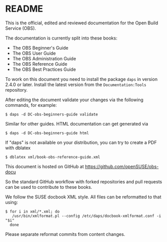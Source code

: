 # README

This is the official, edited and reviewed documentation for
the Open Build Service (OBS).

The documentation is currently split into these books:

* The OBS Beginner's Guide
* The OBS User Guide
* The OBS Administration Guide
* The OBS Reference Guide
* The OBS Best Practices Guide

To work on this document you need to install the package `daps` in
version 2.4.0 or later. Install the latest version from the
`Documentation:Tools` repository.

After editing the document validate your changes via the following
commands, for example:

    $ daps -d DC-obs-beginners-guide validate

Similar for other guides. HTML documentation can get generated via

    $ daps -d DC-obs-beginners-guide html

If "daps" is not available on your distribution, you can try to
create a PDF with dblatex

    $ dblatex xml/book-obs-reference-guide.xml

This document is hosted on GitHub at https://github.com/openSUSE/obs-docu

So the standard GitHub workflow with forked repositories and pull requests
can be used to contribute to these books.

We follow the SUSE docbook XML style. All files can be reformatted to that
using:

    $ for i in xml/*.xml; do
       /usr/bin/xmlformat.pl --config /etc/daps/docbook-xmlformat.conf -i "$i"
      done

Please separate reformat commits from content changes.
